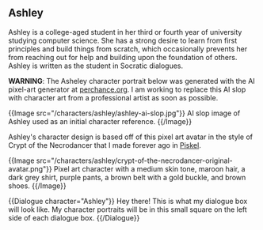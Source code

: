 ## Ashley

Ashley is a college-aged student in her third or fourth year of university
studying computer science. She has a strong desire to learn from first
principles and build things from scratch, which occasionally prevents her from
reaching out for help and building upon the foundation of others. Ashley is
written as the student in Socratic dialogues.

**WARNING**: The Asheley character portrait below was generated with the AI
pixel-art generator at
[perchance.org](https://perchance.org/ai-pixel-art-generator). I am working to
replace this AI slop with character art from a professional artist as soon as
possible.

{{Image src="/characters/ashley/ashley-ai-slop.jpg"}}
AI slop image of Ashley used as an initial character reference.
{{/Image}}

Ashley's character design is based off of this pixel art avatar in the style of
Crypt of the Necrodancer that I made forever ago in
[Piskel](https://www.piskelapp.com/).

{{Image src="/characters/ashley/crypt-of-the-necrodancer-original-avatar.png"}}
Pixel art character with a medium skin tone, maroon hair, a dark grey shirt,
purple pants, a brown belt with a gold buckle, and brown shoes.
{{/Image}}

{{Dialogue character="Ashley"}}
Hey there! This is what my dialogue box will look like. My character portraits
will be in this small square on the left side of each dialogue box.
{{/Dialogue}}
